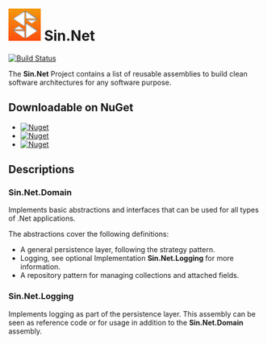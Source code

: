 # ![Sin.Net](./Images/Sin.Net.Logo.small.png "Sin.Net") Sin.Net

[![Build Status](https://dev.azure.com/adriansinger87/adriansinger87/_apis/build/status/adriansinger87.Sin.Net?branchName=master)](https://dev.azure.com/adriansinger87/adriansinger87/_build/latest?definitionId=1&branchName=master)


The **Sin.Net** Project contains a list of reusable assemblies
to build clean software architectures for any software purpose.

## Downloadable on NuGet
* [![Nuget](https://img.shields.io/nuget/v/Sin.Net.Domain.svg?label=Sin.Net.Domain)](https://www.nuget.org/packages/Sin.Net.Domain/)
* [![Nuget](https://img.shields.io/nuget/v/Sin.Net.Persistence.svg?label=Sin.Net.Persistence)](https://www.nuget.org/packages/Sin.Net.Persistence/)
* [![Nuget](https://img.shields.io/nuget/v/Sin.Net.Logging.svg?label=Sin.Net.Logging)](https://www.nuget.org/packages/Sin.Net.Logging/)

## Descriptions

### Sin.Net.Domain

Implements basic abstractions and interfaces that
can be used for all types of .Net applications.

The abstractions cover the following definitions:

 * A general persistence layer, following the strategy pattern.
 * Logging, see optional Implementation **Sin.Net.Logging** for more information.
 * A repository pattern for managing collections and attached fields.

### Sin.Net.Logging

Implements logging as part of the persistence layer.
This assembly can be seen as reference code or
for usage in addition to the **Sin.Net.Domain** assembly.
